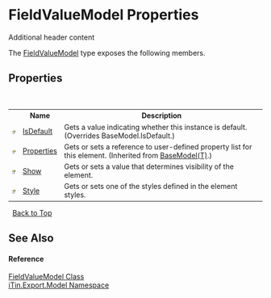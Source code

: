 # FieldValueModel Properties
Additional header content 

The <a href="T_iTin_Export_Model_FieldValueModel">FieldValueModel</a> type exposes the following members.


## Properties
&nbsp;<table><tr><th></th><th>Name</th><th>Description</th></tr><tr><td>![Public property](media/pubproperty.gif "Public property")</td><td><a href="P_iTin_Export_Model_FieldValueModel_IsDefault">IsDefault</a></td><td>
Gets a value indicating whether this instance is default.
 (Overrides BaseModel.IsDefault.)</td></tr><tr><td>![Public property](media/pubproperty.gif "Public property")</td><td><a href="P_iTin_Export_Model_BaseModel_1_Properties">Properties</a></td><td>
Gets or sets a reference to user-defined property list for this element.
 (Inherited from <a href="T_iTin_Export_Model_BaseModel_1">BaseModel(T)</a>.)</td></tr><tr><td>![Public property](media/pubproperty.gif "Public property")</td><td><a href="P_iTin_Export_Model_FieldValueModel_Show">Show</a></td><td>
Gets or sets a value that determines visibility of the element.</td></tr><tr><td>![Public property](media/pubproperty.gif "Public property")</td><td><a href="P_iTin_Export_Model_FieldValueModel_Style">Style</a></td><td>
Gets or sets one of the styles defined in the element styles.</td></tr></table>&nbsp;
<a href="#fieldvaluemodel-properties">Back to Top</a>

## See Also


#### Reference
<a href="T_iTin_Export_Model_FieldValueModel">FieldValueModel Class</a><br /><a href="N_iTin_Export_Model">iTin.Export.Model Namespace</a><br />